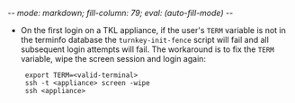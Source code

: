  -*- mode: markdown; fill-column: 79; eval: (auto-fill-mode) -*-

 * On the first login on a TKL appliance, if the user's `TERM` variable is
   not in the terminfo database the `turnkey-init-fence` script will fail and
   all subsequent login attempts will fail. The workaround is to fix the `TERM`
   variable, wipe the screen session and login again:

		export TERM=<valid-terminal>
		ssh -t <appliance> screen -wipe
		ssh <appliance>
